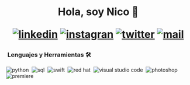 <h1 align="center">Hola, soy Nico 👋

[![linkedin](https://img.shields.io/badge/linkedin-0274b3?style=flat&logo=linkedin&logoColor=ffffff&labelColor=0274b3&link=https%3A%2F%2Fwww.linkedin.com%2Fin%2Fnicolasbarrios%2F)](https://www.linkedin.com/in/nicolasbarrios/)
[![instagran](https://img.shields.io/badge/instagram-df4b67?style=flat&logo=instagram&logoColor=ffffff&labelColor=df4b67&link=https%3A%2F%2Fwww.linkedin.com%2Fin%2Fnicolasbarrios%2F)](https://www.instagram.com/nicoo0.b/)
[![twitter](https://img.shields.io/badge/X-000000?style=flat&logo=x&logoColor=ffffff&labelColor=000000)](https://twitter.com/aleeen_la)
[![mail](https://img.shields.io/badge/mail-ea4335?style=flat&logo=gmail&logoColor=ffffff&labelColor=ea4335)](mailto:contactoaleen@gmail.com)

###  &nbsp;Lenguajes y Herramientas 🛠
![python](https://img.shields.io/badge/python-0d1117?style=flat&logo=python&logoColor=ffdc4d&labelColor=0d1117)&nbsp;
![sql](https://img.shields.io/badge/sql-0d1117?style=flat&logo=oracle&logoColor=ff0000&labelColor=0d1117)&nbsp;
![swift](https://img.shields.io/badge/swift-0d1117?style=flat&logo=swift&logoColor=ff5722&labelColor=0d1117)&nbsp;
![red hat](https://img.shields.io/badge/red%20hat-0d1117?style=flat&logo=red%20hat&logoColor=ef0808&labelColor=0d1117)&nbsp;
![visual studio code](https://img.shields.io/badge/visual%20studio%20code-0d1117?style=flat&logo=visual%20studio%20code&logoColor=55b4f5&labelColor=0d1117)&nbsp;
![photoshop](https://img.shields.io/badge/photoshop-0d1117?style=flat&logo=adobe%20photoshop&logoColor=31a8ff&labelColor=0d1117)\
![premiere](https://img.shields.io/badge/premiere-0d1117?style=flat&logo=adobe%20premiere%20pro&logoColor=9999ff&labelColor=0d1117)&nbsp;


